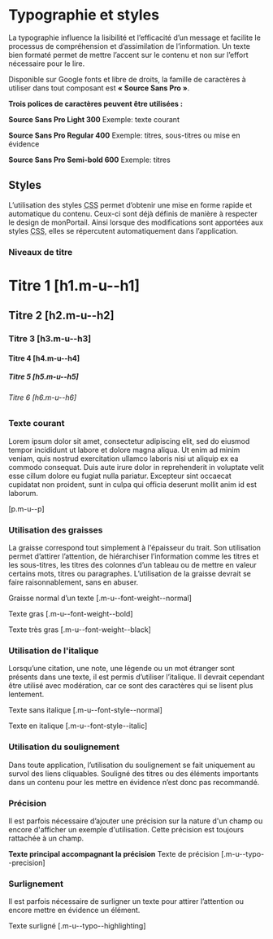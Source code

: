 # Typographie et styles

La typographie influence la lisibilité et l’efficacité d’un message et facilite le processus de compréhension et d’assimilation de l’information. Un texte bien formaté permet de mettre l’accent sur le contenu et non sur l’effort nécessaire pour le lire.

Disponible sur <m-link mode="link" target="_blank" url="https://fonts.google.com/specimen/Source+Sans+Pro">Google fonts</m-link> et libre de droits, la famille de caractères à utiliser dans tout composant est **«&nbsp;Source Sans Pro&nbsp;»**.

**Trois polices de caractères peuvent être utilisées&nbsp;:**
<m-panel class="m-u--margin-top">
    <p>
        <strong class="m-u--display--block m-u-font-size--l">Source Sans Pro Light 300</strong>
        <span class="m-u--typo--precision">Exemple: texte courant</span>
    </p>
    <p>
        <strong class="m-u--display--block m-u--font-weight--bold m-u-font-size--l">Source Sans Pro Regular 400</strong>
        <span class="m-u--typo--precision">Exemple: titres, sous-titres ou mise en évidence</span>
    </p>
    <p>
        <strong class="m-u--display--block m-u--font-weight--black m-u-font-size--l">Source Sans Pro Semi-bold 600</strong>
        <span class="m-u--typo--precision">Exemple: titres</span>
    </p>
</m-panel>

## Styles

L’utilisation des styles <abbr title="Cascading Style Sheets">CSS</abbr> permet d’obtenir une mise en forme rapide et automatique du contenu. Ceux-ci sont déjà définis de manière à respecter le design de monPortail. Ainsi lorsque des modifications sont apportées aux styles <abbr title="Cascading Style Sheets">CSS</abbr>, elles se répercutent automatiquement dans l’application.

### Niveaux de titre

<m-panel class="m-u--margin-top">
    <h1 class="m-u--h1">Titre 1 <span class="m-u--font-size--s m-u--font-weight--normal">[h1.m-u--h1]</span></h1>
    <h2 class="m-u--h2">Titre 2 <span class="m-u--font-size--s m-u--font-weight--normal">[h2.m-u--h2]</span></h2>
    <h3 class="m-u--h3">Titre 3 <span class="m-u--font-size--s m-u--font-weight--normal">[h3.m-u--h3]</span></h3>
    <h4 class="m-u--h4">Titre 4 <span class="m-u--font-size--s m-u--font-weight--normal">[h4.m-u--h4]</span></h4>
    <h5 class="m-u--h5">Titre 5 <span class="m-u--font-size--s m-u--font-weight--normal">[h5.m-u--h5]</span></h5>
    <h6 class="m-u--h6">Titre 6 <span class="m-u--font-size--s m-u--font-weight--normal">[h6.m-u--h6]</span></h6>
</m-panel>

### Texte courant

<m-panel class="m-u--margin-top">
    <p>Lorem ipsum dolor sit amet, consectetur adipiscing elit, sed do eiusmod tempor incididunt ut labore et dolore magna aliqua. Ut enim ad minim veniam, quis nostrud exercitation ullamco laboris nisi ut aliquip ex ea commodo consequat. Duis aute irure dolor in reprehenderit in voluptate velit esse cillum dolore eu fugiat nulla pariatur. Excepteur sint occaecat cupidatat non proident, sunt in culpa qui officia deserunt mollit anim id est laborum.</p>
    <span class="m-u--font-size--s m-u--font-weight--normal">[p.m-u--p]</span>
</m-panel>

### Utilisation des graisses

La graisse correspond tout simplement à l'épaisseur du trait. Son utilisation permet d’attirer l’attention, de hiérarchiser l’information comme les titres et les sous-titres, les titres des colonnes d’un tableau ou de mettre en valeur certains mots, titres ou paragraphes. L’utilisation de la graisse devrait se faire raisonnablement, sans en abuser.
<m-panel class="m-u--margin-top">
    <p>
        <span class="m-u--font-weight--normal">Graisse normal d’un texte</span>
        <span class="m-u--font-size--s m-u--font-weight--normal">[.m-u--font-weight--normal]</span>
    </p>
    <p>
        <span class="m-u--font-weight--bold">Texte gras</span>
        <span class="m-u--font-size--s m-u--font-weight--normal">[.m-u--font-weight--bold]</span>
    </p>
    <p>
        <span class="m-u--font-weight--black">Texte très gras</span>
        <span class="m-u--font-size--s m-u--font-weight--normal">[.m-u--font-weight--black]</span>
    </p>
</m-panel>

### Utilisation de l'italique

Lorsqu’une citation, une note, une légende ou un mot étranger sont présents dans une texte, il est permis d’utiliser l’italique. Il devrait cependant être utilisé avec modération, car ce sont des caractères qui se lisent plus lentement.</p>
<m-panel class="m-u--margin-top">
    <p>
        <span class="m-u--font-style--normal">Texte sans italique</span>
        <span class="m-u--font-size--s m-u--font-weight--normal">[.m-u--font-style--normal]</span>
    </p>
    <p>
        <span class="m-u--font-style--italic">Texte en italique</span>
        <span class="m-u--font-size--s m-u--font-weight--normal">[.m-u--font-style--italic]</span>
    </p>
</m-panel>

### Utilisation du soulignement

Dans toute application, l’utilisation du soulignement se fait uniquement au survol des liens cliquables. Souligné des titres ou des éléments importants dans un contenu pour les mettre en évidence n’est donc pas recommandé.

### Précision

Il est parfois nécessaire d’ajouter une précision sur la nature d'un champ ou encore d'afficher un exemple d'utilisation. Cette précision est toujours rattachée à un champ.
<m-panel class="m-u--margin-top">
    <p>
        <strong class="m-u--display--block m-u-font-size--l">Texte principal accompagnant la précision</strong>
        <span class="m-u--typo--precision">Texte de précision</span>
        <span class="m-u--font-size--s m-u--font-weight--normal">[.m-u--typo--precision]</span>
    </p>
</m-panel>

### Surlignement

Il est parfois nécessaire de surligner un texte pour attirer l’attention ou encore mettre en évidence un élément.
<m-panel class="m-u--margin-top">
    <p>
        <span class="m-u--typo--highlighting">Texte surligné</span>
        <span class="m-u--font-size--s m-u--font-weight--normal">[.m-u--typo--highlighting]</span>
    </p>
</m-panel>
